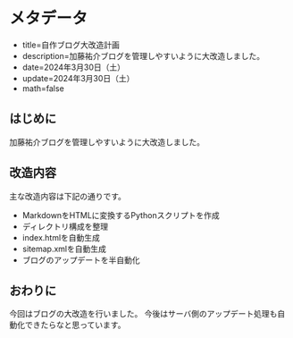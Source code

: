 # メタデータ
- title=自作ブログ大改造計画
- description=加藤祐介ブログを管理しやすいように大改造しました。
- date=2024年3月30日（土）
- update=2024年3月30日（土）
- math=false

## はじめに
加藤祐介ブログを管理しやすいように大改造しました。

## 改造内容
主な改造内容は下記の通りです。

- MarkdownをHTMLに変換するPythonスクリプトを作成
- ディレクトリ構成を整理
- index.htmlを自動生成
- sitemap.xmlを自動生成
- ブログのアップデートを半自動化

## おわりに
今回はブログの大改造を行いました。
今後はサーバ側のアップデート処理も自動化できたらなと思っています。
